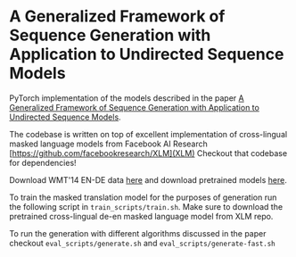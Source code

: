 # A Generalized Framework of Sequence Generation with Application to Undirected Sequence Models

PyTorch implementation of the models described in the paper [A Generalized Framework of Sequence Generation with Application to Undirected Sequence Models](https://arxiv.org/abs/1905.12790).

The codebase is written on top of excellent implementation of cross-lingual masked language models from Facebook AI Research [https://github.com/facebookresearch/XLM](XLM)
Checkout that codebase for dependencies!

Download WMT'14 EN-DE data [here]() and download pretrained models [here]().

To train the masked translation model for the purposes of generation run the following script in `train_scripts/train.sh`. Make sure to download the pretrained cross-lingual de-en masked language model from XLM repo.

To run the generation with different algorithms discussed in the paper checkout `eval_scripts/generate.sh` and `eval_scripts/generate-fast.sh`
